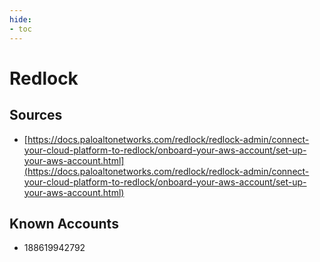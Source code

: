 ```yaml
---
hide:
- toc
---
```


# Redlock

## Sources

*   [https://docs.paloaltonetworks.com/redlock/redlock-admin/connect-your-cloud-platform-to-redlock/onboard-your-aws-account/set-up-your-aws-account.html](https://docs.paloaltonetworks.com/redlock/redlock-admin/connect-your-cloud-platform-to-redlock/onboard-your-aws-account/set-up-your-aws-account.html)

## Known Accounts

*   188619942792